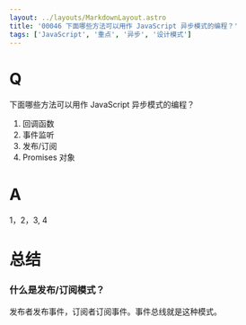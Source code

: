```yaml
---
layout: ../layouts/MarkdownLayout.astro
title: '00046 下面哪些方法可以用作 JavaScript 异步模式的编程？'
tags: ['JavaScript', '重点', '异步', '设计模式']
---
```


# Q

下面哪些方法可以用作 JavaScript 异步模式的编程？

1. 回调函数
2. 事件监听
3. 发布/订阅
4. Promises 对象

# A

1，2，3, 4

# 总结

### 什么是发布/订阅模式？

发布者发布事件，订阅者订阅事件。事件总线就是这种模式。

<script>
  // 手写一个事件总线
  const Bus = {
    events: {},
    on (event, callback) {
      this.events[event] = this.events[event] || []
      this.events[event].push(callback)
    },
    emit (event, ...args) {
      if (!this.events[event]?.length) return
      for (let i = 0; i < this.events[event].length; i++) {
        const callback = this.events[event][i]
        callback?.(...args)
      }
    },
    off (event, callback) {
      if (!this.events[event]?.length) return
      this.events[event] = this.events[event].filter(x => x !== callback)
    },
  }
  
</script>